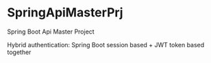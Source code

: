 # SpringApiMasterPrj
Spring Boot Api Master Project

Hybrid authentication: Spring Boot session based + JWT token based together
